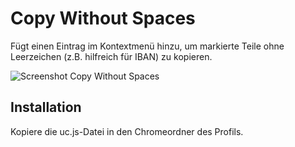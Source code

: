 # Copy Without Spaces
Fügt einen Eintrag im Kontextmenü hinzu, um markierte Teile ohne Leerzeichen (z.B. hilfreich für IBAN) zu kopieren.

![Screenshot Copy Without Spaces](https://github.com/ardiman/userChrome.js/raw/master/copywithoutspaces/scr_copywithoutspaces.png)

## Installation
Kopiere die uc.js-Datei in den Chromeordner des Profils.

